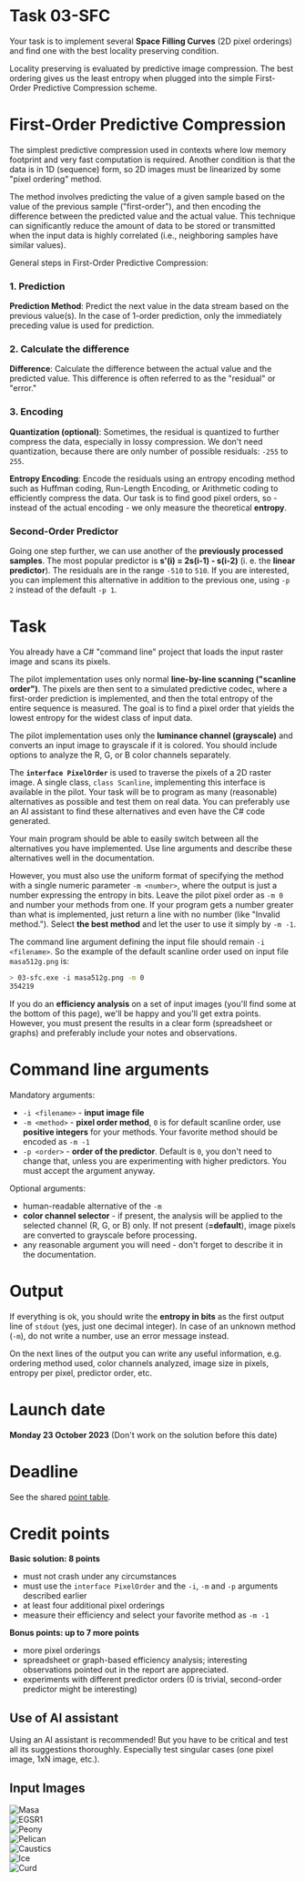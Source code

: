 # Task 03-SFC
Your task is to implement several **Space Filling Curves** (2D pixel orderings)
and find one with the best locality preserving condition.

Locality preserving is evaluated by predictive image compression.
The best ordering gives us the least entropy when plugged into the simple
First-Order Predictive Compression scheme.

# First-Order Predictive Compression
The simplest predictive compression used in contexts where low memory footprint and
very fast computation is required. Another condition is that the data is in 1D (sequence) form,
so 2D images must be linearized by some "pixel ordering" method.

The method involves predicting the value of a given sample based on the value of the previous sample
("first-order"), and then encoding the difference between the predicted value and the actual value.
This technique can significantly reduce the amount of data to be stored or transmitted
when the input data is highly correlated (i.e., neighboring samples have similar values).

General steps in First-Order Predictive Compression:

### 1. Prediction
**Prediction Method**: Predict the next value in the data stream based on the previous value(s).
In the case of 1-order prediction, only the immediately preceding value is used for prediction.

### 2. Calculate the difference
**Difference**: Calculate the difference between the actual value and the predicted value.
This difference is often referred to as the "residual" or "error."

### 3. Encoding
**Quantization (optional)**: Sometimes, the residual is quantized to further compress
the data, especially in lossy compression. We don't need quantization, because there are only
number of possible residuals: `-255` to `255`.

**Entropy Encoding**: Encode the residuals using an entropy encoding method such as Huffman coding,
Run-Length Encoding, or Arithmetic coding to efficiently compress the data. Our task is to find
good pixel orders, so - instead of the actual encoding - we only measure the theoretical
**entropy**.

### Second-Order Predictor
Going one step further, we can use another of the **previously processed samples**.
The most popular predictor is **s'(i) = 2s(i-1) - s(i-2)** (i. e. the **linear predictor**).
The residuals are in the range `-510` to `510`.
If you are interested, you can implement this alternative in addition to the previous one,
using `-p 2` instead of the default `-p 1`.

# Task
You already have a C# "command line" project that loads the input raster image and scans its
pixels.

The pilot implementation uses only normal **line-by-line scanning ("scanline order")**.
The pixels are then sent to a simulated predictive codec, where a first-order prediction is
implemented, and then the total entropy of the entire sequence is measured.
The goal is to find a pixel order that yields the lowest entropy for the widest class
of input data.

The pilot implementation uses only the **luminance channel (grayscale)** and converts an
input image to grayscale if it is colored. You should include options to analyze the
R, G, or B color channels separately.

The **`interface PixelOrder`** is used to traverse the pixels of a 2D raster image. A single class,
`class Scanline`, implementing this interface is available in the pilot. Your task will be
to program as many (reasonable) alternatives as possible and test them on real data.
You can preferably use an AI assistant to find these alternatives and even have the
C# code generated.

Your main program should be able to easily switch between all the alternatives you have
implemented. Use line arguments and describe these alternatives well in the documentation.

However, you must also use the uniform format of specifying the method with a single
numeric parameter `-m <number>`, where the output is just a number expressing the
entropy in bits. Leave the pilot pixel order as `-m 0` and number your methods from one.
If your program gets a number greater than what is implemented, just return a line with
no number (like "Invalid method."). Select **the best method** and let the user to use it
simply by `-m -1`.

The command line argument defining the input file should remain `-i <filename>`. So the
example of the default scanline order used on input file `masa512g.png` is:
```bash
> 03-sfc.exe -i masa512g.png -m 0
354219
```

If you do an **efficiency analysis** on a set of input images (you'll find some at the bottom
of this page), we'll be happy and you'll get extra points.
However, you must present the results in a clear form (spreadsheet or graphs) and preferably
include your notes and observations.

# Command line arguments
Mandatory arguments:
* `-i <filename>` - **input image file**
* `-m <method>` - **pixel order method**, `0` is for default scanline order, use **positive
  integers** for your methods. Your favorite method should be encoded as `-m -1`
* `-p <order>` - **order of the predictor**. Default is `0`, you don't need to change that,
  unless you are experimenting with higher predictors. You must accept the argument anyway.

Optional arguments:
* human-readable alternative of the `-m`
* **color channel selector** - if present, the analysis will be applied to the selected channel
  (R, G, or B) only. If not present (**=default**), image pixels are converted to grayscale
  before processing.
* any reasonable argument you will need - don't forget to describe it in the documentation.

# Output
If everything is ok, you should write the **entropy in bits** as the first output line
of `stdout` (yes, just one decimal integer). In case of an unknown method (`-m`), do
not write a number, use an error message instead.

On the next lines of the output you can write any useful information, e.g. ordering
method used, color channels analyzed, image size in pixels, entropy per pixel,
predictor order, etc.

# Launch date
**Monday 23 October 2023**
(Don't work on the solution before this date)

# Deadline
See the shared [point table](https://docs.google.com/spreadsheets/d/1QLukOcSRPa5exOYW1eUfQWY2WoMjo1menbjQIU7Gvs4/edit?usp=sharing).

# Credit points
**Basic solution: 8 points**
* must not crash under any circumstances
* must use the `interface PixelOrder` and the `-i`, `-m` and `-p` arguments described earlier
* at least four additional pixel orderings
* measure their efficiency and select your favorite method as `-m -1`

**Bonus points: up to 7 more points**
* more pixel orderings
* spreadsheet or graph-based efficiency analysis; interesting observations pointed out
  in the report are appreciated.
* experiments with different predictor orders (0 is trivial, second-order predictor might be
  interesting)

## Use of AI assistant
Using an AI assistant is recommended! But you have to be critical and
test all its suggestions thoroughly. Especially test singular cases (one
pixel image, 1xN image, etc.).

## Input Images

![Masa](masa512g.png)  
![EGSR1](egsr1.png)  
![Peony](2022-06-06-IMG_9308_raw_1900.jpg)  
![Pelican](2023-05-21-IMG_1053_raw_1900.jpg)  
![Caustics](dalle2023-10-07-01-56-26.jpg)  
![Ice](dalle2023-10-07-ice01.jpg)  
![Curd](dalle2023-10-12-22-58-42.jpg)  
